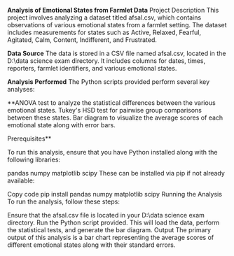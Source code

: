 **Analysis of Emotional States from Farmlet Data**
Project Description
This project involves analyzing a dataset titled afsal.csv, which contains observations of various emotional states from a farmlet setting. The dataset includes measurements for states such as Active, Relaxed, Fearful, Agitated, Calm, Content, Indifferent, and Frustrated.

**Data Source**
The data is stored in a CSV file named afsal.csv, located in the D:\data science exam directory. It includes columns for dates, times, reporters, farmlet identifiers, and various emotional states.

**Analysis Performed**
The Python scripts provided perform several key analyses:

**ANOVA test to analyze the statistical differences between the various emotional states.
Tukey's HSD test for pairwise group comparisons between these states.
Bar diagram to visualize the average scores of each emotional state along with error bars.

Prerequisites**

To run this analysis, ensure that you have Python installed along with the following libraries:

pandas
numpy
matplotlib
scipy
These can be installed via pip if not already available:

Copy code
pip install pandas numpy matplotlib scipy
Running the Analysis
To run the analysis, follow these steps:

Ensure that the afsal.csv file is located in your D:\data science exam directory.
Run the Python script provided. This will load the data, perform the statistical tests, and generate the bar diagram.
Output
The primary output of this analysis is a bar chart representing the average scores of different emotional states along with their standard errors.

